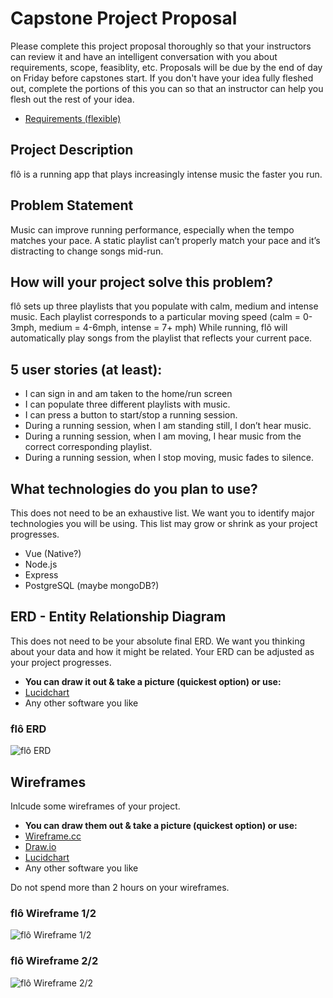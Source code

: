 # Capstone Project Proposal

Please complete this project proposal thoroughly so that your instructors can review it and have an intelligent conversation with you about requirements, scope, feasiblity, etc. Proposals will be due by the end of day on Friday before capstones start. If you don't have your idea fully fleshed out, complete the portions of this you can so that an instructor can help you flesh out the rest of your idea.

* [Requirements (flexible)](https://gist.github.com/matt-winzer/745abaadb509371dfee2a756c8da0c5e)

## Project Description

flô is a running app that plays increasingly intense music the faster you run.

## Problem Statement

Music can improve running performance, especially when the tempo matches your pace. A static playlist can’t properly match your pace and it’s distracting to change songs mid-run.

## How will your project solve this problem?

flô sets up three playlists that you populate with calm, medium and intense music. Each playlist corresponds to a particular moving speed (calm = 0-3mph, medium = 4-6mph, intense = 7+ mph) While running, flô will automatically play songs from the playlist that reflects your current pace.

## 5 user stories (at least):

* I can sign in and am taken to the home/run screen
* I can populate three different playlists with music.
* I can press a button to start/stop a running session.
* During a running session, when I am standing still, I don’t hear music.
* During a running session, when I am moving, I hear music from the correct corresponding playlist.
* During a running session, when I stop moving, music fades to silence.

## What technologies do you plan to use?

This does not need to be an exhaustive list. We want you to identify major technologies you will be using. This list may grow or shrink as your project progresses.

* Vue (Native?)
* Node.js
* Express
* PostgreSQL (maybe mongoDB?)

## ERD - Entity Relationship Diagram

This does not need to be your absolute final ERD. We want you thinking about your data and how it might be related. Your ERD can be adjusted as your project progresses. 
* **You can draw it out & take a picture (quickest option) or use:**
* [Lucidchart](https://www.lucidchart.com/)
* Any other software you like

### flô ERD
![flô ERD](https://i.imgur.com/GHGVGpl.jpg)

## Wireframes

Inlcude some wireframes of your project.
* **You can draw them out & take a picture (quickest option) or use:**
* [Wireframe.cc](https://wireframe.cc/)
* [Draw.io](https://www.draw.io/)
* [Lucidchart](https://www.lucidchart.com/)
* Any other software you like

Do not spend more than 2 hours on your wireframes.

### flô Wireframe 1/2
![flô Wireframe 1/2](https://i.imgur.com/XarYHJM.jpg)

### flô Wireframe 2/2
![flô Wireframe 2/2](https://i.imgur.com/Fagd9Fr.jpg)

